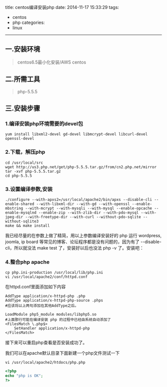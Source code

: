 title: centos编译安装php
date: 2014-11-17 15:33:29
tags: 
- centos
- php
categories: 
- linux
---
## 一.安装环境

>centos6.5最小化安装/AWS centos

## 二.所需工具

>php-5.5.5
<!-- more -->
## 三.安装步骤

### 1.编译安装php环境需要的devel包

```
yum install libxml2-devel gd-devel libmcrypt-devel libcurl-devel openssl-devel
```
### 2.下载，解压php

```
cd /usr/local/src
wget http://us3.php.net/get/php-5.5.5.tar.gz/from/cn2.php.net/mirror
tar -xvf php-5.5.5.tar.gz
cd php-5.5.5
```

### 3.设置编译参数,安装

```
./configure --with-apxs2=/usr/local/apache2/bin/apxs --disable-cli --enable-shared --with-libxml-dir --with-gd --with-openssl --enable-mbstring --with-mcrypt --with-mysqli --with-mysql --enable-opcache --enable-mysqlnd --enable-zip --with-zlib-dir --with-pdo-mysql --with-jpeg-dir --with-freetype-dir --with-curl --without-pdo-sqlite --without-sqlite3
make && make install
```
我已经尽量的在参数上做了精简，用以上参数编译安装好的 php 运行 wordpress, joomla, ip board 等常见的博客、论坛程序都是没有问题的，因为有了 --disable-cli，所以就没法 make test 了，安装好以后也没法 php -v 了。安装吧：

### 4.整合php apache

```
cp php.ini-production /usr/local/lib/php.ini
vi /usr/local/apache2/conf/httpd.conf
```

在httpd.conf里面添加如下内容

```
AddType application/x-httpd-php .php
AddType application/x-httpd-php-source .phps
#应该将以上两句添加在其他AddType之后。
```

```
LoadModule php5_module modules/libphp5.so
#上面那行可能在编译安装 php 的过程中已经由系统自动添加了
<FilesMatch \.php$>
	SetHandler application/x-httpd-php
</FilesMatch>
```

接下来可以重启php查看是否安装成功了。

我们可以在apache默认目录下面新建一个php文件测试一下

```
vi /usr/local/apache2/htdocs/php.php
```

``` php
<?php
echo "php is OK";
?>
```